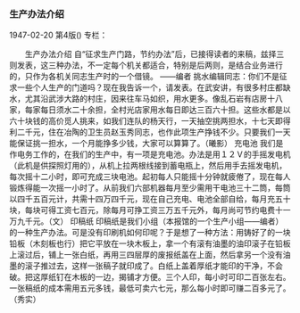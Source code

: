 ### 生产办法介绍

1947-02-20
第4版()
专栏：

　　生产办法介绍
    自“征求生产门路，节约办法”后，已接得读者的来稿，兹择三则发表，这三种办法，不一定每个机关都适合，特别是后两则，是结合业务进行的，只作为各机关同志生产时的一个借镜。
          ——编者
  挑水编辑同志：你们不是征求一些个人生产的门道吗？现在我告诉一个，请发表。在武安讲，有很多村庄都缺水，尤其沿武涉大路的村庄，因来往车马如织，用水更多。像乱石岩有店房十八家，每家每日须水二十余担，全村光店家用水每日即达三百六十担。这些水都是以六十块钱的高价觅人挑来，如我们连队的杨天行，一天抽空挑两担水，十七天即得利二千元，住在冶陶的卫生员赵玉秀同志，也作此项生产挣钱不少。只要我们一天能保证挑一担水，一个月能挣多少钱，大家可以算算了。（曦影）
  充电池
    我们是作电务工作的，在我们的生产中，有一项是充电池。办法是用１２Ｖ的手摇发电机（此机是供探照灯用的），从机上拉两根线接到蓄电瓶上，然后用手去摇发电机，每次摇十二小时，即可充成三块电池。起初每人只能摇十分钟就疲倦了，现在每人锻炼得能一次摇一小时了。从前我们六部机器每月至少需用干电池三十二筒，每筒以四千五百元计，共需十四万四千元，现在自己充电、电池全部自给，每月充五十块，每块可得工资七百元，除每月可挣工资三万五千元外，每月尚可节约电费十一万九千元。（文）
  印稿纸
    印稿纸是我们小组（本报馆的一个生产小组——编者）的一种生产办法。可是没有印刷机如何印呢？于是想了一种方法：用铸好了的一块铅板（木刻板也行）把它平放在一块木板上，拿一个有滚有油墨的油印滚子在铅板上滚过后，铺上一张白纸，再用三四层厚的废报纸盖在上面，然后拿另一个没有油墨的滚子推过去，这样一张稿子就印成了。白纸上盖着厚纸才能印的干净，不会破。把这厚纸钉在木板的一边，揭铺才方便。三个人印，每小时可印二百张左右。一张稿纸的成本需用五元多钱，最低可卖六七元，那么每小时即可赚二百多元了。（秀实）
